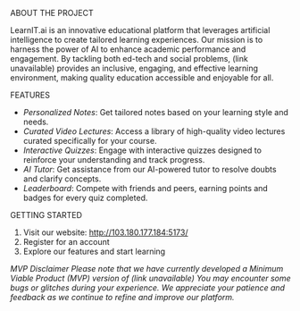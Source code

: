 ABOUT THE PROJECT

LearnIT.ai is an innovative educational platform that leverages artificial intelligence to create tailored learning experiences. Our mission is to harness the power of AI to enhance academic performance and engagement. By tackling both ed-tech and social problems, (link unavailable) provides an inclusive, engaging, and effective learning environment, making quality education accessible and enjoyable for all.

FEATURES 

- *Personalized Notes*: Get tailored notes based on your learning style and needs.
- *Curated Video Lectures*: Access a library of high-quality video lectures curated specifically for your course.
- *Interactive Quizzes*: Engage with interactive quizzes designed to reinforce your understanding and track progress.
- *AI Tutor*: Get assistance from our AI-powered tutor to resolve doubts and clarify concepts.
- *Leaderboard*: Compete with friends and peers, earning points and badges for every quiz completed.

GETTING STARTED 

1. Visit our website: http://103.180.177.184:5173/
2. Register for an account
3. Explore our features and start learning

*MVP Disclaimer
Please note that we have currently developed a Minimum Viable Product (MVP) version of (link unavailable) You may encounter some bugs or glitches during your experience. We appreciate your patience and feedback as we continue to refine and improve our platform.*
